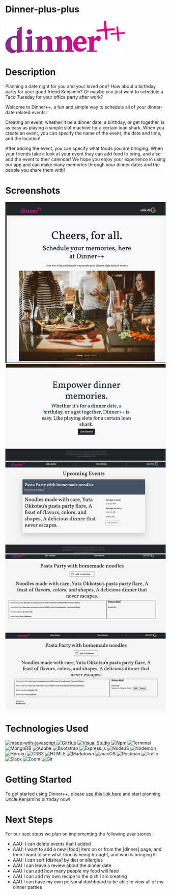 #                                   Dinner-plus-plus

![start screen](/public/assets/logos/dinnerplusplus-dark-nobg.svg)



#                                   Description
Planning a date night for you and your loved one? How about a birthday party for your good friend Kenjamin? Or maybe you just want to schedule a Taco Tuesday for your office party after work?

Welcome to Dinner++, a fun and simple way to schedule all of your dinner-date related events!

Creating an event, whether it be a dinner date, a birthday, or get together, is as easy as playing a simple slot machine for a certain loan shark. When you create an event, you can specify the name of the event, the date and time, and the location! 

After adding the event, you can specify what foods you are bringing. When your friends take a look at your event they can add food to bring, and also add the event to their calendar! We hope you enjoy your experience in using our app and can make many memories through your dinner dates and the people you share them with!
    

#                                       Screenshots 
![home page](/public/images/favicon/home-page.png)
![home page2](/public/images/favicon/home-page2.png)
![index](/public/images/favicon/index.png)
![show page](/public/images/favicon/show-page.png)
![add food](/public/images/favicon/add-food.png)




#                                     Technologies Used
[![made-with-javascript](https://img.shields.io/badge/Made%20with-JavaScript-1f425f.svg)](https://www.javascript.com)
[![GitHub](https://badgen.net/badge/icon/github?icon=github&label)](https://github.com)
[![Visual Studio](https://badgen.net/badge/icon/visualstudio?icon=visualstudio&label)](https://visualstudio.microsoft.com)
[![Npm](https://badgen.net/badge/icon/npm?icon=npm&label)](https://https://npmjs.com/)
![Terminal](https://badgen.net/badge/icon/terminal?icon=terminal&label)
![MongoDB](https://img.shields.io/badge/MongoDB-%234ea94b.svg?style=for-the-badge&logo=mongodb&logoColor=white)
![Adobe](https://img.shields.io/badge/adobe-%23FF0000.svg?style=for-the-badge&logo=adobe&logoColor=white)
![Bootstrap](https://img.shields.io/badge/bootstrap-%23563D7C.svg?style=for-the-badge&logo=bootstrap&logoColor=white)
![Express.js](https://img.shields.io/badge/express.js-%23404d59.svg?style=for-the-badge&logo=express&logoColor=%2361DAFB)
![NodeJS](https://img.shields.io/badge/node.js-6DA55F?style=for-the-badge&logo=node.js&logoColor=white)
![Nodemon](https://img.shields.io/badge/NODEMON-%23323330.svg?style=for-the-badge&logo=nodemon&logoColor=%BBDEAD)
![Heroku](https://img.shields.io/badge/heroku-%23430098.svg?style=for-the-badge&logo=heroku&logoColor=white)
![CSS3](https://img.shields.io/badge/css3-%231572B6.svg?style=for-the-badge&logo=css3&logoColor=white)
![HTML5](https://img.shields.io/badge/html5-%23E34F26.svg?style=for-the-badge&logo=html5&logoColor=white)
![Markdown](https://img.shields.io/badge/markdown-%23000000.svg?style=for-the-badge&logo=markdown&logoColor=white)
![macOS](https://img.shields.io/badge/mac%20os-000000?style=for-the-badge&logo=macos&logoColor=F0F0F0)
![Postman](https://img.shields.io/badge/Postman-FF6C37?style=for-the-badge&logo=postman&logoColor=white)
![Trello](https://img.shields.io/badge/Trello-%23026AA7.svg?style=for-the-badge&logo=Trello&logoColor=white)
![Slack](https://img.shields.io/badge/Slack-4A154B?style=for-the-badge&logo=slack&logoColor=white)
![Zoom](https://img.shields.io/badge/Zoom-2D8CFF?style=for-the-badge&logo=zoom&logoColor=white)
![Git](https://img.shields.io/badge/git-%23F05033.svg?style=for-the-badge&logo=git&logoColor=white)




#                                       Getting Started
To get started using Dinner++, please [use this link here](https://dinnerplusplus.herokuapp.com) and start planning Uncle Kenjamins birthday now!


#                                           Next Steps
For our next steps we plan on implementing the following user stories:
- AAU: I can delete events that I added
- AAU: I want to add a new [food] item on or from the [dinner] page, 
and then I want to see what food is being brought, and who is bringing it.
- AAU: I can sort [dishes] by diet or allergies
- AAU I can leave a review about the dinner date
- AAU I can add how many people my food will feed
- AAU I can add my own recipe to the dish I am creating
- AAU I can have my own personal dashboard to be able to view
all of my dinner parties
    
    
    
  